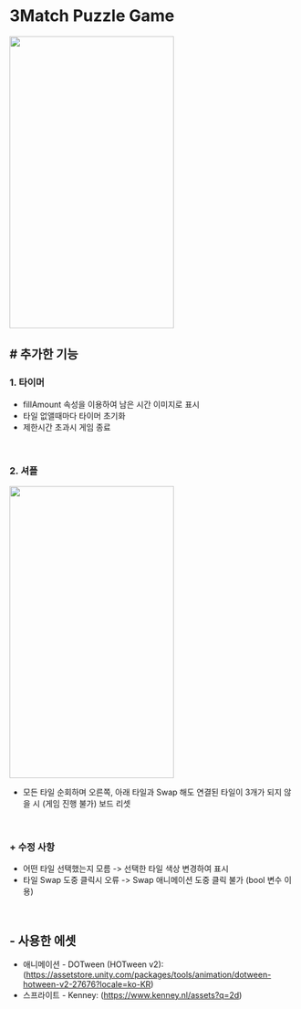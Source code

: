# 3Match Puzzle Game
<img src="https://user-images.githubusercontent.com/86781939/198043915-92d8ddb4-c2ea-447f-83ca-2dfba51474f8.gif"  width="288" height="512" >
<br>

## # 추가한 기능

### **1. 타이머**
  - fillAmount 속성을 이용하여 남은 시간 이미지로 표시
  - 타일 없앨때마다 타이머 초기화
  - 제한시간 초과시 게임 종료
<br>

### **2. 셔플**
<img src="https://user-images.githubusercontent.com/86781939/198043952-df8af5d6-5ccf-4d2e-bcd7-f8bdd721d5e6.gif"  width="288" height="512" >

  - 모든 타일 순회하며 오른쪽, 아래 타일과 Swap 해도 연결된 타일이 3개가 되지 않을 시 (게임 진행 불가) 보드 리셋
<br>

### **+ 수정 사항**
 - 어떤 타일 선택했는지 모름 -> 선택한 타일 색상 변경하여 표시
 - 타일 Swap 도중 클릭시 오류 -> Swap 애니메이션 도중 클릭 불가 (bool 변수 이용)
<br>

## - 사용한 에셋
  - 애니메이션 - DOTween (HOTween v2): (https://assetstore.unity.com/packages/tools/animation/dotween-hotween-v2-27676?locale=ko-KR)
  - 스프라이트 - Kenney: (https://www.kenney.nl/assets?q=2d)
